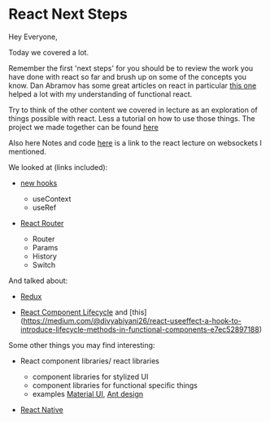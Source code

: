 
# React Next Steps

Hey Everyone, 

Today we covered a lot.  

Remember the first 'next steps' for you should be to review the work you have done with react so far and brush up on some of the concepts you know. Dan Abramov has some great articles on react in particular [this one](https://overreacted.io/a-complete-guide-to-useeffect/) helped a lot with my understanding of functional react.  

Try to think of the other content we covered in lecture as an exploration of things possible with react. Less a tutorial on how to use those things. 
The project we made together can be found [here](https://github.com/tborsa/react-next-steps/tree/2020oct6/src)

Also here Notes and code [here](https://github.com/tborsa/LighthouseLabs/tree/master/lectures/Week6/Day4/Lecture) is a link to the react lecture on websockets I mentioned.

We looked at (links included):

- [new hooks](https://reactjs.org/docs/hooks-reference.html#usecontext)
  - useContext 
  - useRef

- [React Router](https://reacttraining.com/react-router/web/guides/quick-start)
  - Router
  - Params
  - History
  - Switch

And talked about:

- [Redux](https://redux.js.org/introduction/getting-started)

- [React Component Lifecycle](https://reactjs.org/docs/state-and-lifecycle.html)
and [this] (https://medium.com/@divyabiyani26/react-useeffect-a-hook-to-introduce-lifecycle-methods-in-functional-components-e7ec52897188)

Some other things you may find interesting:

- React component libraries/ react libraries
  - component libraries for stylized UI
  - component libraries for functional specific things
  - examples [Material UI](https://material-ui.com/), [Ant design](https://ant.design/)

- [React Native](https://facebook.github.io/react-native/docs/tutorial)


